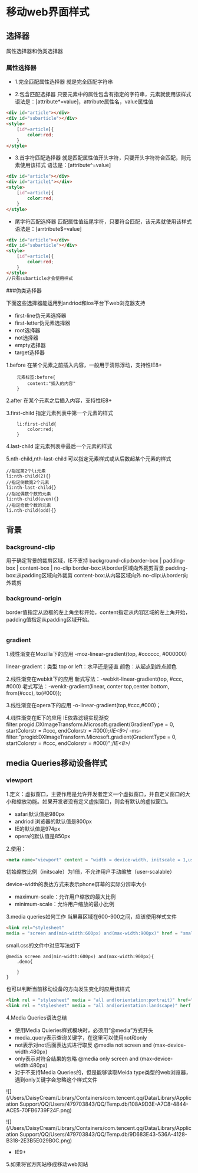 # 移动web界面样式

## 选择器
属性选择器和伪类选择器

### 属性选择器
- 1.完全匹配属性选择器
就是完全匹配字符串

- 2.包含匹配选择器
只要元素中的属性包含有指定的字符串，元素就使用该样式
语法是：[attribute*=value]，attribute属性名，value属性值

```html
<div id="article"></div>
<div id="subarticle"></div>
<style>
	[id*=article]{
		color:red;
	}
</style>
```

- 3.首字符匹配选择器
就是匹配属性值开头字符，只要开头字符符合匹配，则元素使用该样式
语法是：[attribute^=value]

```html
<div id="article"></div>
<div id="article1"></div>
<style>
	[id^=article]{
		color:red;
	}
</style>
```

- 尾字符匹配选择器
匹配属性值结尾字符，只要符合匹配，该元素就使用该样式
语法是：[arrtribute$=value]

```html
<div id="article"></div>
<div id="subarticle"></div>
<style>
	[id^=article]{
		color:red;
	}
</style>
//只有subarticle才会使用样式

```

###伪类选择器

下面这些选择器能运用到andriod和ios平台下web浏览器支持
- first-line伪元素选择器
- first-letter伪元素选择器
- root选择器
- not选择器
- empty选择器
- target选择器


1.before
在某个元素之前插入内容，一般用于清除浮动，支持性IE8+
```style
	元素标签:before{
		content:"插入的内容"
	}
```

2.after
在某个元素之后插入内容，支持性IE8+

3.first-child
指定元素列表中第一个元素的样式

```style
	li:first-child{
		color:red;
	}

```

4.last-child
定元素列表中最后一个元素的样式


5.nth-child,nth-last-child
可以指定元素样式或从后数起某个元素的样式

```style
//指定第2个li元素
li:nth-child(2){}
//指定倒数第2个元素
li:nth-last-child{}
//指定偶数个数的元素
li:nth-child(even){}
//指定奇数个数的元素
li.nth-child(odd){}
```

## 背景

### background-clip
用于确定背景的裁剪区域，IE不支持
background-clip:border-box | padding-box | content-box | no-clip
border-box:从border区域向外裁剪背景
padding-box:从padding区域向外裁剪
content-box:从内容区域向外
no-clip:从border向外裁剪


### background-origin
border值指定从边框的左上角坐标开始，content指定从内容区域的左上角开始，padding值指定从padding区域开始。

```style

```

### gradient

1.线性渐变在Mozilla下的应用
-moz-linear-gradient(top, #cccccc, #000000)

linear-gradient：类型
top or left：水平还是竖直
颜色：从起点到终点颜色

2.线性渐变在webkit下的应用
新式写法：-webkit-linear-gradient(top, #ccc, #000)
老式写法：-wenkit-gradient(linear, conter top,center bottom, from(#ccc), to(#000));

3.线性渐变在opera下的应用
-o-linear-gradient(top,#ccc,#000)；

4.线性渐变在IE下的应用
IE依靠滤镜实现渐变
filter:progid:DXImageTransform.Microsoft.gradient(GradientType = 0, startColorstr = #ccc, endColorstr = #000);/*IE<9>*/
-ms-filter:"progid:DXImageTransform.Microsoft.gradient(GradientType = 0, startColorstr = #ccc, endColorstr = #000)";/*IE<8>*/

## media Queries移动设备样式

### viewport

1.定义：虚拟窗口，主要作用是允许开发者定义一个虚拟窗口，并自定义窗口的大小和缩放功能。如果开发者没有定义虚拟窗口，则会有默认的虚拟窗口。

- safari默认值是980px
- andriod 浏览器的默认值是800px
- IE的默认值是974px
- opera的默认值是850px

2.使用：

```html
<meta name="viewport" content = "width = device-width, initscale = 1,user-scalable = 0">
```
初始缩放比例（initscale）为1倍，不允许用户手动缩放（user-scalable）

device-width的表达方式来表示phone屏幕的实际分辨率大小

- maximum-scale：允许用户缩放的最大比例
- minimum-scale：允许用户缩放的最小比例

3.media queries如何工作
当屏幕区域在600-900之间，应该使用样式文件

```html
<link rel="stylesheet"
media = "screen and(min-width:600px) and(max-width:900px)" href = "small.css"/>
```

small.css的文件中对应写法如下
```style
@media screen and(min-width:600px) and(max-width:900px){
	.demo{
		
	}
}

```


也可以判断当前移动设备的方向发生变化时应用该样式

```html
<link rel = "stylesheet" media = "all and(orientation:portrait)" href="portrait.css">
<link rel = "stylesheet" media = "all and(orientation:landscape)" herf = "landscape.css" />

```

4.Media Queries语法总结

- 使用Media Quieries样式模块时，必须用“@media”方式开头
- media_query表示查询关键字，在这里可以使用not和only
- not表示对not后面表达式进行取反
@media not screen and (max-device-width:480px)
- only表示对符合结果的忽略
@media only screen and (max-device-width:480px)
- 对于不支持Media Queries的，但是能够读取Meida type类型的web浏览器，遇到only关键字会忽略这个样式文件

![](/Users/DaisyCream/Library/Containers/com.tencent.qq/Data/Library/Application Support/QQ/Users/479703843/QQ/Temp.db/108A9D3E-A7C8-4844-ACE5-70FB6739F24F.png)

![](/Users/DaisyCream/Library/Containers/com.tencent.qq/Data/Library/Application Support/QQ/Users/479703843/QQ/Temp.db/9D683E43-536A-4128-B318-2E3B5E029B0C.png)

- IE9+


5.如果将官方网站移成移动web网站